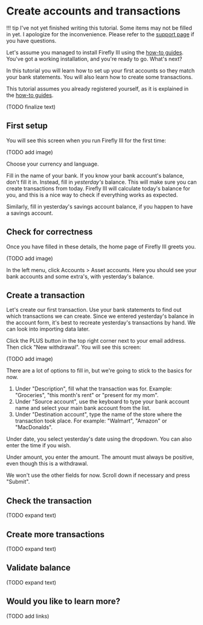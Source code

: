 # Create accounts and transactions

!!! tip
    I've not yet finished writing this tutorial. Some items may not be filled in yet. I apologize for the inconvenience. Please refer to the [support page](../../references/support.md) if you have questions.

Let's assume you managed to install Firefly III using the [how-to guides](../../how-to/index.md). You've got a working installation, and you're ready to go. What's next?

In this tutorial you will learn how to set up your first accounts so they match your bank statements. You will also learn how to create some transactions.

This tutorial assumes you already registered yourself, as it is explained in the [how-to guides](../../how-to/index.md).

(TODO finalize text)

## First setup 

You will see this screen when you run Firefly III for the first time:

(TODO add image)

Choose your currency and language.

Fill in the name of your bank. If you know your bank account's balance, don't fill it in. Instead, fill in *yesterday's* balance. This will make sure you can create transactions from today.  Firefly III will calculate today's balance for you, and this is a nice way to check if everything works as expected.

Similarly, fill in yesterday's savings account balance, if you happen to have a savings account.

## Check for correctness

Once you have filled in these details, the home page of Firefly III greets you.

(TODO add image)

In the left menu, click Accounts > Asset accounts. Here you should see your bank accounts and some extra's, with yesterday's balance.

## Create a transaction

Let's create our first transaction. Use your bank statements to find out which transactions we can create. Since we entered yesterday's balance in the account form,
it's best to recreate yesterday's transactions by hand. We can look into importing data later. 

Click the PLUS button in the top right corner next to your email address. Then click "New withdrawal". You will see this screen:

(TODO add image)

There are a lot of options to fill in, but we're going to stick to the basics for now.

1. Under "Description", fill what the transaction was for. Example: "Groceries", "this month's rent" or "present for my mom".
2. Under "Source account", use the keyboard to type your bank account name and select your main bank account from the list.
3. Under "Destination account", type the name of the store where the transaction took place. For example: "Walmart", "Amazon" or "MacDonalds".

Under date, you select yesterday's date using the dropdown. You can also enter the time if you wish.

Under amount, you enter the amount. The amount must always be positive, even though this is a withdrawal.

We won't use the other fields for now. Scroll down if necessary and press "Submit".

## Check the transaction

(TODO expand text)

## Create more transactions

(TODO expand text)

## Validate balance

(TODO expand text)

## Would you like to learn more?

(TODO add links)
